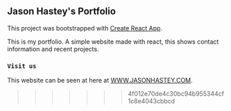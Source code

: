 ## Jason Hastey's Portfolio

This project was bootstrapped with [Create React App](https://github.com/facebook/create-react-app).

This is my portfolio. A simple website made with react, this shows contact information and recent projects.

### `Visit us`

This website can be seen at here at [WWW.JASONHASTEY.COM](https://www.JasonHastey.com).

> > > > > > > 4f012e70de4c30bc94b955344cf1c8e4043cbbcd
